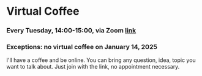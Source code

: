 # Virtual Coffee
### Every Tuesday, 14:00-15:00, via Zoom <a href='https://univienna.zoom.us/j/93796507934?pwd=VFg5dW9JbStPUml6WFVtOWJXV3phQT09'>link</a><br>
### Exceptions: no virtual coffee on January 14, 2025
I'll have a coffee and be online. You can bring any question, idea, topic you want to talk about. Just join with the link, no appointment necessary.
